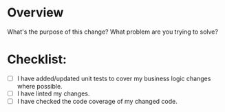 # Overview
What's the purpose of this change? What problem are you trying to solve?

# Checklist:
- [ ] I have added/updated unit tests to cover my business logic changes where possible.
- [ ] I have linted my changes.
- [ ] I have checked the code coverage of my changed code.
